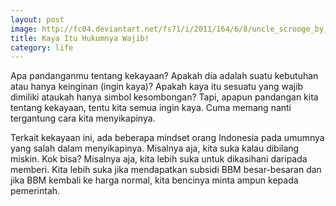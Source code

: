 ```yaml
---
layout: post
image: http://fc04.deviantart.net/fs71/i/2011/164/6/8/uncle_scrooge_by_remy13127-d31e9hc.jpg
title: Kaya Itu Hukumnya Wajib!
category: life
---
```


Apa pandanganmu tentang kekayaan? Apakah dia adalah suatu kebutuhan atau hanya keinginan (ingin kaya)? Apakah kaya itu sesuatu yang wajib dimiliki ataukah hanya simbol kesombongan? Tapi, apapun pandangan kita tentang kekayaan, tentu kita semua ingin kaya. Cuma memang nanti tergantung cara kita menyikapinya.

Terkait kekayaan ini, ada beberapa mindset orang Indonesia pada umumnya yang salah dalam menyikapinya. Misalnya aja, kita suka kalau dibilang miskin. Kok bisa? Misalnya aja, kita lebih suka untuk dikasihani daripada memberi. Kita lebih suka jika mendapatkan subsidi BBM besar-besaran dan jika BBM kembali ke harga normal, kita bencinya minta ampun kepada pemerintah.
